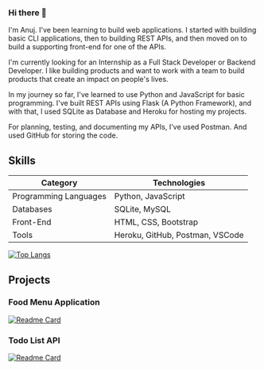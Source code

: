 ### Hi there 👋

I'm Anuj. I've been learning to build web applications. I started with building basic CLI applications, then to building REST APIs, and then moved on to build a supporting front-end for one of the APIs.

I'm currently looking for an Internship as a Full Stack Developer or Backend Developer. I like building products and want to work with a team to build products that create an impact on people's lives.

In my journey so far, I've learned to use Python and JavaScript for basic programming. I've built REST APIs using Flask (A Python Framework), and with that, I used SQLite as Database and Heroku for hosting my projects.

For planning, testing, and documenting my APIs, I've used Postman. And used GitHub for storing the code.

## Skills
|Category |Technologies|
|---|---|
|Programming Languages|Python, JavaScript|
|Databases|SQLite, MySQL|
|Front-End|HTML, CSS, Bootstrap|
|Tools|Heroku, GitHub, Postman, VSCode|

[![Top Langs](https://github-readme-stats.vercel.app/api/top-langs/?username=0xAnujSingh&layout=compact)](https://resume.anuj.works)

## Projects

### Food Menu Application
[![Readme Card](https://github-readme-stats.vercel.app/api/pin/?username=0xAnujSingh&repo=food-menu)](https://food.anuj.works)

### Todo List API
[![Readme Card](https://github-readme-stats.vercel.app/api/pin/?username=0xAnujSingh&repo=todo-list)](https://todo.anuj.works)

<!--
**0xAnujSingh/0xAnujSingh** is a ✨ _special_ ✨ repository because its `README.md` (this file) appears on your GitHub profile.

Here are some ideas to get you started:

- 🔭 I’m currently working on ...
- 🌱 I’m currently learning ...
- 👯 I’m looking to collaborate on ...
- 🤔 I’m looking for help with ...
- 💬 Ask me about ...
- 📫 How to reach me: ...
- 😄 Pronouns: ...
- ⚡ Fun fact: ...
-->
